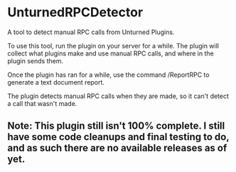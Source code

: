 # UnturnedRPCDetector
A tool to detect manual RPC calls from Unturned Plugins.

To use this tool, run the plugin on your server for a while. The plugin will collect what plugins make and use manual RPC calls, and where in the plugin sends them.

Once the plugin has ran for a while, use the command /ReportRPC to generate a text document report.

The plugin detects manual RPC calls when they are made, so it can't detect a call that wasn't made.

## Note: This plugin still isn't 100% complete. I still have some code cleanups and final testing to do, and as such there are no available releases as of yet.
